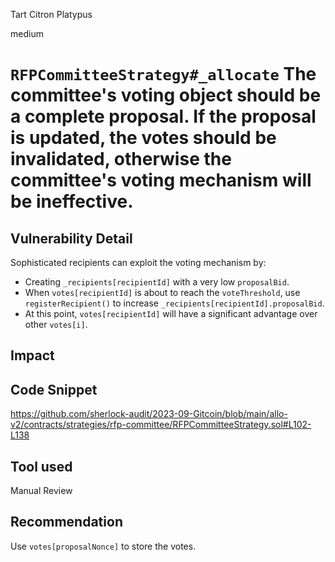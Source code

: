 Tart Citron Platypus

medium

# `RFPCommitteeStrategy#_allocate` The committee's voting object should be a complete proposal. If the proposal is updated, the votes should be invalidated, otherwise the committee's voting mechanism will be ineffective.

## Vulnerability Detail

Sophisticated recipients can exploit the voting mechanism by:

- Creating `_recipients[recipientId]` with a very low `proposalBid`.
- When `votes[recipientId]` is about to reach the `voteThreshold`, use `registerRecipient()` to increase `_recipients[recipientId].proposalBid`.
- At this point, `votes[recipientId]` will have a significant advantage over other `votes[i]`.

## Impact

## Code Snippet

https://github.com/sherlock-audit/2023-09-Gitcoin/blob/main/allo-v2/contracts/strategies/rfp-committee/RFPCommitteeStrategy.sol#L102-L138

## Tool used

Manual Review

## Recommendation

Use `votes[proposalNonce]` to store the votes.